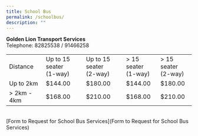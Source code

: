 ```yaml
---
title: School Bus
permalink: /schoolbus/
description: ""
---
```

<b>Golden Lion Transport Services</b>
<br>
Telephone: 82825538 / 91466258

<table style="border-collapse:collapse;border-spacing:0" class="tg"><tbody><tr><td style="border-color:#000000;solid;border-width:1px;">         Distance</td>
		<td style="border-color:#000000;solid;border-width:1px;">Up to 15 seater<br>(1-way)</td>
	<td style="border-color:#000000;solid;border-width:1px;">Up to 15 seater<br>(2-way)</td>
	<td style="border-color:#000000;solid;border-width:1px;">&gt; 15 seater<br>(1-way)</td>
		<td style="border-color:#000000;solid;border-width:1px;">&gt; 15 seater<br> (2-way)</td>
	</tr>
<tr><td style="border-color:#000000;solid;border-width:1px;">Up to 2km</td>
	<td style="border-color:#000000;solid;border-width:1px;">$144.00</td>
	<td style="border-color:#000000;solid;border-width:1px;">$180.00</td>
		<td style="border-color:#000000;solid;border-width:1px;">$144.00</td>
			<td style="border-color:#000000;solid;border-width:1px;">$180.00</td>
	</tr>
<tr><td style="border-color:#000000;solid;border-width:1px;">&gt; 2km - 4km</td>
	<td style="border-color:#000000;solid;border-width:1px;">$168.00</td>
	<td style="border-color:#000000;solid;border-width:1px;">$210.00</td>
		<td style="border-color:#000000;solid;border-width:1px;">$168.00</td>
			<td style="border-color:#000000;solid;border-width:1px;">$210.00</td>
	</tr>
	</tbody>
	</table>
	<br>[Form to Request for School Bus Services](Form to Request for School Bus Services)
	
	
	